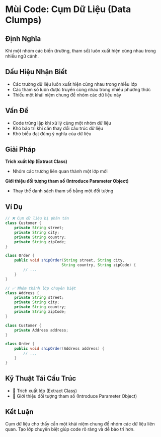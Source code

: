 # **Mùi Code: Cụm Dữ Liệu (Data Clumps)**

## **Định Nghĩa**
Khi một nhóm các biến (trường, tham số) luôn xuất hiện cùng nhau trong nhiều ngữ cảnh.

## **Dấu Hiệu Nhận Biết**
- Các trường dữ liệu luôn xuất hiện cùng nhau trong nhiều lớp
- Các tham số luôn được truyền cùng nhau trong nhiều phương thức
- Thiếu một khái niệm chung để nhóm các dữ liệu này

## **Vấn Đề**
- Code trùng lặp khi xử lý cùng một nhóm dữ liệu
- Khó bảo trì khi cần thay đổi cấu trúc dữ liệu
- Khó biểu đạt đúng ý nghĩa của dữ liệu

## **Giải Pháp**
**Trích xuất lớp (Extract Class)**
- Nhóm các trường liên quan thành một lớp mới

**Giới thiệu đối tượng tham số (Introduce Parameter Object)**
- Thay thế danh sách tham số bằng một đối tượng

## **Ví Dụ**
```java
// ❌ Cụm dữ liệu bị phân tán
class Customer {
    private String street;
    private String city;
    private String country;
    private String zipCode;
}

class Order {
    public void shipOrder(String street, String city, 
                         String country, String zipCode) {
        // ...
    }
}

// ✅ Nhóm thành lớp chuyên biệt
class Address {
    private String street;
    private String city;
    private String country;
    private String zipCode;
}

class Customer {
    private Address address;
}

class Order {
    public void shipOrder(Address address) {
        // ...
    }
}
```

## **Kỹ Thuật Tái Cấu Trúc**
- 🔧 Trích xuất lớp (Extract Class)
- 🔧 Giới thiệu đối tượng tham số (Introduce Parameter Object)

## **Kết Luận**
Cụm dữ liệu cho thấy cần một khái niệm chung để nhóm các dữ liệu liên quan. Tạo lớp chuyên biệt giúp code rõ ràng và dễ bảo trì hơn.
